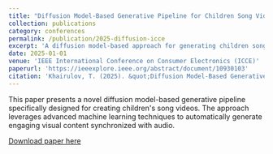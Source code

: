 ```yaml
---
title: "Diffusion Model-Based Generative Pipeline for Children Song Video"
collection: publications
category: conferences
permalink: /publication/2025-diffusion-icce
excerpt: 'A diffusion model-based approach for generating children song videos using machine learning techniques.'
date: 2025-01-01
venue: 'IEEE International Conference on Consumer Electronics (ICCE)'
paperurl: 'https://ieeexplore.ieee.org/abstract/document/10930103'
citation: 'Khairulov, T. (2025). &quot;Diffusion Model-Based Generative Pipeline for Children Song Video.&quot; <i>IEEE International Conference on Consumer Electronics (ICCE)</i>.'
---
```


This paper presents a novel diffusion model-based generative pipeline specifically designed for creating children's song videos. The approach leverages advanced machine learning techniques to automatically generate engaging visual content synchronized with audio.

[Download paper here](https://ieeexplore.ieee.org/abstract/document/10930103)